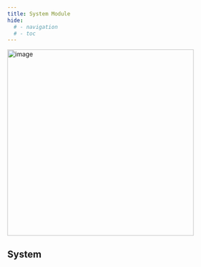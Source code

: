 ```yaml
---
title: System Module
hide:
  # - navigation
  # - toc
---
```


<img width="424" alt="image" src="https://github.com/ewowi/StarDocs/assets/1737159/02357cc4-09b9-457f-9120-cd9ca4b77eda">

## System

